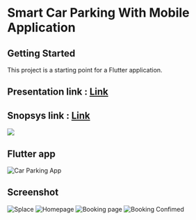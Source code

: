 # Smart Car Parking With Mobile Application


## Getting Started

This project is a starting point for a Flutter application.
## Presentation link : <a href="https://www.canva.com/design/DAFdurFydeg/XtB_sUd2ZbmzV-jLP6wzTQ/view?utm_content=DAFdurFydeg&utm_campaign=designshare&utm_medium=link2&utm_source=sharebutton"> Link <a/>
## Snopsys link : <a href="https://docs.google.com/document/d/1ZsyngNLY_X-dFTtt3dfCJGs07xzUuPtQ/edit?usp=sharing&ouid=103362632489635974097&rtpof=true&sd=true"> Link <a/>

<a href="https://github.com/MrNitishroy/Smart_car_parking_IOT/releases/download/Download/car-parking.apk"> <img src="https://blogger.googleusercontent.com/img/b/R29vZ2xl/AVvXsEhiCNHoK-BxTFyf-D7vzSNtGAsXun9e105dAXMKvDE7ilG86WSqiwHI_om6WEJQV47X8EmzP43rY_k2iRR1fX7I_oZg1GyswbRXmh02JgY0jFIn0IA-oCMMSIgUBX8YlwMk5QtP75shuYxHa-vDjDpkklPsjMz6A96dXkTZOHzlGiW1qtlzM0FPrPeXwg/s309/donwload%20app.png"></a>



## Flutter app 

![Car Parking App](https://blogger.googleusercontent.com/img/b/R29vZ2xl/AVvXsEjYZU7y1HuTl7fvxCITvZ7Lsg4CucHiR6OPRaCdJnG3nfop2gKlRZI7omprNYaXWffpUnpy2jpnXGACeNfUwHSK-_KBVcPQFcpL_uyObTYY8nG4YB1y_uAwGI6STG7iy0lPnefUHlYCkl14Lrqs7uaYZL733vmHQkc4QLNjc4qli5qRYqxm9OABEOO1nA/s1280/STATION%20With%20Application.png)


## Screenshot

![Splace](https://blogger.googleusercontent.com/img/b/R29vZ2xl/AVvXsEilTaZA6kVpSDT2EaTkIst8kSrOnsonY24TITKr6vfFnfNQvhdY8_YcN06eR-i7BG5CDJBvCsbMNEzg8hKJXEY4HvEgmRPXCPDnf47_wehOZ8Q54xHtZNyYu_suoMt0phOkC_HZqzvy8-hMxCiOi-dTZy1m-xgy2GxrU1il2N2Z7E0nheWsCoN-JIR7rQ/s1200/spalce.jpg)
![Homepage](https://blogger.googleusercontent.com/img/b/R29vZ2xl/AVvXsEgL8rEG_lVdItYOR37K8wkOczbVRmBTgj-F79byw6bH5sR61_aexB1ZOkshqoBGpvFWag-1vYGBGNsBwb0kPFeuzG8JbEvXs5Z7SwBw_LvGefG2_35cYmQuFlMlDn-bMsORvVTPJbJX_Ij7GAFy3l6LrZnU8AFxNTvTpq4da7GEQIybO6USPO5ED2zgtg/s1200/home%20page.jpg)
![Booking page](https://blogger.googleusercontent.com/img/b/R29vZ2xl/AVvXsEgT2kuefilevwIcx3s3lSCnSSPK0bMsswgChivlTggmAGbNoQfdmrK9f5KvFwHd90vT3gAOdeHOrN5PU1v3i4CT3zdqNtLEQE_yMs8n6SFt5gWIizgPiGBboo8zg728PNJbfGYHmIOnqHI-vUuXo1CHmzrw-B8eWSZaEFnxkxa7pOv469pnHZonFDxvyw/s1200/book%20slot.jpg)
![Booking Confimed](https://blogger.googleusercontent.com/img/b/R29vZ2xl/AVvXsEi4zJsS6jTNMn_TuLVfTcZMllvKkWxFxaYu7zMtx1paszWGAcs_1WjfH5s-UfnrJ_A9ZAW3uGeovj13u2dliR_3FXyMtYx6h4dS3fTygXDaBScusHhkAbRBpWVQ_NHpFUoFeM35wAb8tsySGhkH2MIhEtZMDxUjG2krLcHwmS_KuxueRCLTV7rj2FznZA/s1200/payment%20done.jpg)



